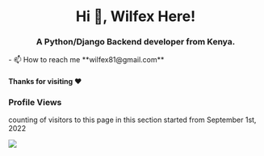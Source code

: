 <h1 align="center">Hi 👋, Wilfex Here!</h1>
<h3 align="center">A Python/Django Backend developer from Kenya.</h3>
- 📫 How to reach me **wilfex81@gmail.com**

#### Thanks for visiting :heart:

### Profile Views
counting of visitors to this page in this section started from September 1st, 2022

![](https://count.getloli.com/get/@wilfex81.github.readme)
</br>
